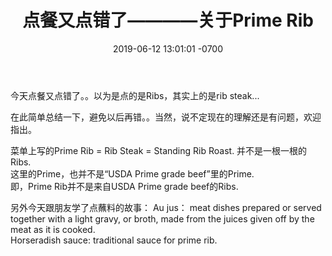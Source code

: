 ﻿---
layout: post
title:  "点餐又点错了————关于Prime Rib"
date:   2019-06-12 13:01:01 -0700
categories: diary
---
今天点餐又点错了。。以为是点的是Ribs，其实上的是rib steak...  
  
在此简单总结一下，避免以后再错。。当然，说不定现在的理解还是有问题，欢迎指出。  
  
菜单上写的Prime Rib = Rib Steak = Standing Rib Roast.
并不是一根一根的Ribs.  
这里的Prime，也并不是“USDA Prime grade beef”里的Prime.  
即，Prime Rib并不是来自USDA Prime grade beef的Ribs.  
  
另外今天跟朋友学了点蘸料的故事：
Au jus： meat dishes prepared or served together with a light gravy, or broth, made from the juices given off by the meat as it is cooked.  
Horseradish sauce: traditional sauce for prime rib.  